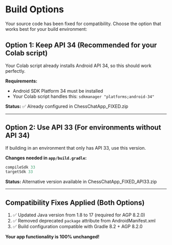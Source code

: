 # Build Options

Your source code has been fixed for compatibility. Choose the option that works best for your build environment:

## Option 1: Keep API 34 (Recommended for your Colab script)
Your Colab script already installs Android API 34, so this should work perfectly.

**Requirements:**
- Android SDK Platform 34 must be installed
- Your Colab script handles this: `sdkmanager "platforms;android-34"`

**Status:** ✅ Already configured in ChessChatApp_FIXED.zip

---

## Option 2: Use API 33 (For environments without API 34)
If building in an environment that only has API 33, use this version.

**Changes needed in `app/build.gradle`:**
```gradle
compileSdk 33
targetSdk 33
```

**Status:** Alternative version available in ChessChatApp_FIXED_API33.zip

---

## Compatibility Fixes Applied (Both Options)
1. ✅ Updated Java version from 1.8 to 17 (required for AGP 8.2.0)
2. ✅ Removed deprecated `package` attribute from AndroidManifest.xml
3. ✅ Build configuration compatible with Gradle 8.2 + AGP 8.2.0

**Your app functionality is 100% unchanged!**
